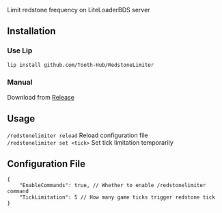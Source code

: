 Limit redstone frequency on LiteLoaderBDS server

## Installation

### Use Lip

```bash
lip install github.com/Tooth-Hub/RedstoneLimiter
```

### Manual

Download from [Release](https://github.com/ShrBox/RedstoneLimiter/releases)

## Usage

`/redstonelimiter reload` Reload configuration file  
`/redstonelimiter set <tick>` Set tick limitation temporarily

## Configuration File

```jsonc
{
    "EnableCommands": true, // Whether to enable /redstonelimiter command  
    "TickLimitation": 5 // How many game ticks trigger redstone tick
}
```